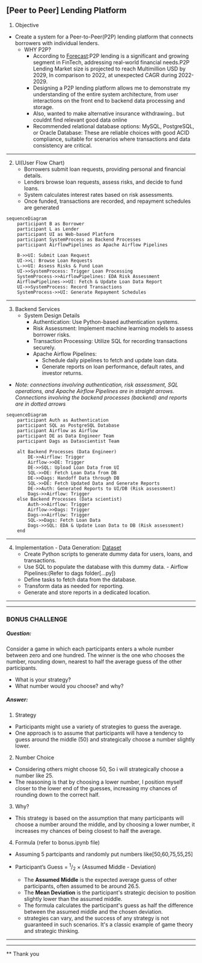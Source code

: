 ## [Peer to Peer] Lending Platform

1. Objective
- Create a system for a Peer-to-Peer(P2P) lending platform that connects borrowers with individual lenders.
  - WHY P2P?
    - According to [Forecast](https://www.linkedin.com/pulse/p2p-lending-market-growth-trends-forecast-yrygf/):P2P lending is a significant and growing segment in FinTech, addressing real-world financial needs.P2P Lending Market size is projected to reach Multimillion USD by 2029, In comparison to 2022, at unexpected CAGR during 2022-2029.
    - Designing a P2P lending platform allows me to demonstrate my understanding of the entire system architecture, from user interactions on the front end to backend data processing and storage.
    - Also, wanted to make alternative insurance withdrawing.. but couldnt find relevant good data online
    - Recommended relational database options: MySQL, PostgreSQL, or Oracle Database: These are reliable choices with good ACID compliance, suitable for scenarios where transactions and data consistency are critical.
  
------
2. UI(User Flow Chart)
    - Borrowers submit loan requests, providing personal and financial details.
    - Lenders browse loan requests, assess risks, and decide to fund loans.
    - System calculates interest rates based on risk assessments.
    - Once funded, transactions are recorded, and repayment schedules are generated

```mermaid
sequenceDiagram
    participant B as Borrower
    participant L as Lender
    participant UI as Web-based Platform
    participant SystemProcess as Backend Processes
    participant AirflowPipelines as Apache Airflow Pipelines

    B->>UI: Submit Loan Request
    UI->>L: Browse Loan Requests
    L->>UI: Assess Risks & Fund Loan
    UI->>SystemProcess: Trigger Loan Processing
    SystemProcess->>AirflowPipelines: EDA Risk Assessment
    AirflowPipelines->>UI: Fetch & Update Loan Data Report
    UI->>SystemProcess: Record Transactions
    SystemProcess->>UI: Generate Repayment Schedules

``` 


--------
3. Backend Services
   - System Design Details
     - Authentication: Use Python-based authentication systems.
     - Risk Assessment: Implement machine learning models to assess borrower risks.
     - Transaction Processing: Utilize SQL for recording transactions securely.
     - Apache Airflow Pipelines:
       - Schedule daily pipelines to fetch and update loan data.
       - Generate reports on loan performance, default rates, and investor returns.
- _Note: connections involving authentication, risk assessment, SQL operations, and Apache Airflow Pipelines are in straight arrows. Connections involving the backend processes (backend) and reports are in dotted arrows_


```mermaid 
sequenceDiagram
    participant Auth as Authentication
    participant SQL as PostgreSQL Database
    participant Airflow as Airflow
    participant DE as Data Engineer Team
    participant Dags as Datascientist Team

    alt Backend Processes (Data Engineer)
        DE->>Airflow: Trigger
        Airflow->>DE: Trigger
        DE->>SQL: Upload Loan Data from UI
        SQL->>DE: Fetch Loan Data from DB
        DE->>Dags: Handoff Data through DB
        SQL->>DE: Fetch Updated Data and Generate Reports
        DE->>Auth: Generated Reports to UI/DB (Risk assessment)
        Dags->>Airflow: Trigger
    else Backend Processes (Data scientist)
        Auth->>Airflow: Trigger
        Airflow->>Dags: Trigger
        Dags->>Airflow: Trigger
        SQL->>Dags: Fetch Loan Data
        Dags->>SQL: EDA & Update Loan Data to DB (Risk assessment)
    end

```
-----------
  4.  Implementation
     - Data Generation: [Dataset](https://www.kaggle.com/datasets/sid321axn/bondora-peer-to-peer-lending-loan-data) 
       - Create Python scripts to generate dummy data for users, loans, and transactions.
       - Use SQL to populate the database with this dummy data.
     - Airflow Pipelines:(Refer to dags folder[...py])
       - Define tasks to fetch data from the database.
       - Transform data as needed for reporting.
       - Generate and store reports in a dedicated location.

-----------
--------
### BONUS CHALLENGE
##### Question:
Consider a game in which each participants enters a whole number between
zero and one hundred. The winner is the one who chooses the number, rounding
down, nearest to half the average guess of the other participants.
- What is your strategy?
- What number would you choose? and why?

##### Answer:
 1. Strategy
   - Participants might use a variety of strategies to guess the average.
   - One approach is to assume that participants will have a tendency to guess around the middle (50) and strategically choose a number slightly lower.
 2. Number Choice
   - Considering others might choose 50, So i will strategically choose a number like 25.
   - The reasoning is that by choosing a lower number, I position myself closer to the lower end of the guesses, increasing my chances of rounding down to the correct half.
 3. Why?
   - This strategy is based on the assumption that many participants will choose a number around the middle, and by choosing a lower number, it increases my chances of being closest to half the average.
 4. Formula (refer to bonus.ipynb file)
   - Assuming 5 partcipants and randomly put numbers like[50,60,75,55,25]

- Participant’s Guess = <sup>1</sup>/<sub>2</sub> × (Assumed Middle - Deviation)

    - The **Assumed Middle** is the expected average guess of other participants, often assumed to be around 26.5.
    - The **Mean Deviation** is the participant's strategic decision to position slightly lower than the assumed middle.
    - The formula calculates the participant's guess as half the difference between the assumed middle and the chosen deviation.
    - strategies can vary, and the success of any strategy is not guaranteed in such scenarios. It's a classic example of game theory and strategic thinking.

------
------

** Thank you






